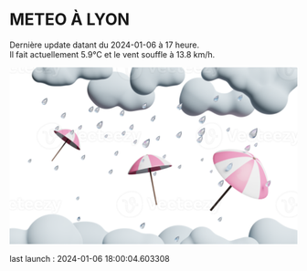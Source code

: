 # METEO À LYON

Dernière update datant du 2024-01-06 à 17 heure.  
Il fait actuellement 5.9°C et le vent souffle à 13.8 km/h.      

![](./.github/rain.png)

last launch : 2024-01-06 18:00:04.603308
